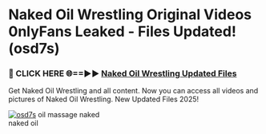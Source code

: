 # Naked Oil Wrestling Original Videos 0nlyFans Leaked - Files Updated! (osd7s)

<h3>🔴 CLICK HERE 🌐==►► <a href="https://tinyurl.com/up5wt9bj" rel="nofollow">Naked Oil Wrestling Updated Files</a></h3>

Get Naked Oil Wrestling and all content. Now you can access all videos and pictures of Naked Oil Wrestling. New Updated Files 2025!

[![osd7s](https://i.imgur.com/ABiUzMV.gif)](https://tinyurl.com/up5wt9bj)
oil massage naked<br>
naked oil